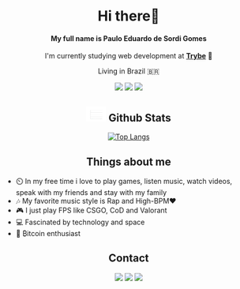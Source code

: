 <div align="center">
  <h1> Hi there👋️ </h1>
  <h4> My full name is Paulo Eduardo de Sordi Gomes </h4>
  
  I'm currently studying web development at [**Trybe**](https://www.betrybe.com/) 🚀️
  <p>Living in Brazil 🇧🇷️</p>
  
  <img src="https://img.shields.io/badge/HTML5-E34F26?style=for-the-badge&logo=html5&logoColor=white"> <img src="https://img.shields.io/badge/CSS3-1572B6?style=for-the-badge&logo=css3&logoColor=white"> <img src="https://img.shields.io/badge/JavaScript-F7DF1E?style=for-the-badge&logo=javascript&logoColor=black">

  
  ## <img src="./images/stats.gif" width="40"> **Github Stats**
  
  [![Top Langs](https://github-readme-stats.vercel.app/api/top-langs/?username=pauloeduardods&theme=synthwave&layout=compact)](https://github.com/pauloeduardods?tab=repositories)

</div>

<h2 align="center">Things about me</h2>

* ⏲️ In my free time i love to play games, listen music, watch videos, speak with my friends and stay with my family
* 🎶️ My favorite music style is Rap and High-BPM❤️
* 🎮️ I just play FPS like CSGO, CoD and Valorant
* 💻️ Fascinated by technology and space 
* 🚀️ ₿itcoin enthusiast

<div align="center">
  <h2>Contact</h2>
  <a href="https://www.linkedin.com/in/pauloeduardods/"><img src="https://img.shields.io/badge/LinkedIn-0077B5?style=for-the-badge&logo=linkedin&logoColor=white"></a> <a href="mailto:pauloeduardodesordigomes@gmail.com"><img src="https://img.shields.io/badge/Gmail-D14836?style=for-the-badge&logo=gmail&logoColor=white"></a> <a href="https://www.instagram.com/pauloeduardods/"><img src="https://img.shields.io/badge/Instagram-E4405F?style=for-the-badge&logo=instagram&logoColor=white"></a>
</div>




